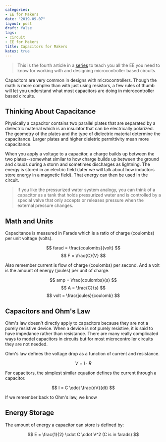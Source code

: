 ```yaml
---
categories:
- EE for Makers
date: "2019-09-07"
layout: post
draft: false
tags:
- circuit
- EE for Makers
title: Capacitors for Makers
katex: true
---
```


> This is the fourth article in a [series](/tags/EE-for-Makers/) to teach you all the EE you need to know for working with and designing microcontroller based circuits.

Capacitors are very common in designs with microcontrollers. Though the math is more complex than with just using resistors, a few rules of thumb will let you understand what most capacitors are doing in microcontroller based circuits.

## Thinking About Capacitance

Physically a capacitor contains two parallel plates that are separated by a dielectric material which is an insulator that can be electrically polarized. The geometry of the plates and the type of dielectric material determine the capacitance. Larger plates and higher dieletric permittivity mean more capacitance.

When you apply a voltage to a capacitor, a charge builds up between the two plates--somewhat similar to how charge builds up between the ground and clouds during a storm and sometimes discharges as lightning. The energy is stored in an electric field (later we will talk about how inductors store energy in a magnetic field). That energy can then be used in the circuit.

> If you like the pressurized water system analogy, you can think of a capacitor as a tank that holds pressurized water and is controlled by a special valve that only accepts or releases pressure when the external pressure changes.

## Math and Units

Capacitance is measured in Farads which is a ratio of charge (coulombs) per unit voltage (volts).

$$ farad = \frac{coulombs}{volt} $$
$$ F = \frac{C}{V} $$

Also remember current is flow of charge (coulombs) per second. And a volt is the amount of energy (joules) per unit of charge.

$$ amp = \frac{coulombs}{s} $$
$$ A = \frac{C}{s} $$
$$ volt = \frac{joules}{coulomb} $$

## Capacitors and Ohm's Law

Ohm's law doesn't directly apply to capacitors because they are not a purely resistive device. When a device is not purely resistive, it is said to have impedance rather than resistance. There are many really complicated ways to model capacitors in circuits but for most microcontroller circuits they are not needed.

Ohm's law defines the voltage drop as a function of current and resistance. 

$$ V = I \cdot R $$

For capacitors, the simplest similar equation defines the current through a capacitor.

$$ I = C \cdot \frac{dV}{dt} $$



If we remember back to Ohm's law, we know


## Energy Storage


The amount of energy a capacitor can store is defined by:

$$ E = \frac{1}{2} \cdot C \cdot V^2 (C is in farads) $$


